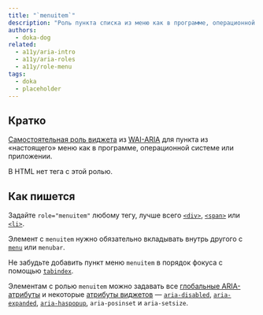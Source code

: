 ```yaml
---
title: "`menuitem`"
description: "Роль пункта списка из меню как в программе, операционной системе или приложении."
authors:
  - doka-dog
related:
  - a11y/aria-intro
  - a11y/aria-roles
  - a11y/role-menu
tags:
  - doka
  - placeholder
---
```


## Кратко

[Самостоятельная роль виджета](/a11y/aria-roles/#roli-vidzhetov) из [WAI-ARIA](/a11y/aria-intro/#specifikaciya) для пункта из «настоящего» меню как в программе, операционной системе или приложении.

В HTML нет тега с этой ролью.

## Как пишется

Задайте `role="menuitem"` любому тегу, лучше всего [`<div>`](/html/div/), [`<span>`](/html/span/) или [`<li>`](/html/li/).

Элемент с `menuitem` нужно обязательно вкладывать внутрь другого с [`menu`](/a11y/role-menu/) или `menubar`.

Не забудьте добавить пункт меню `menuitem` в порядок фокуса с помощью [`tabindex`](/html/global-attrs/#tabindex).

Элементам с ролью `menuitem` можно задавать все [глобальные ARIA-атрибуты](/a11y/aria-attrs/#globalnye-atributy) и некоторые [атрибуты виджетов](/a11y/aria-attrs/#atributy-vidzhetov) — [`aria-disabled`](/a11y/aria-disabled/), [`aria-expanded`](/a11y/aria-expanded/), [`aria-haspopup`](/a11y/aria-haspopup/), `aria-posinset` и `aria-setsize`.
